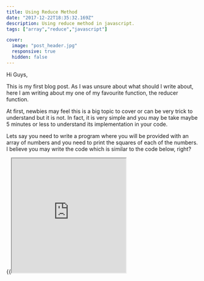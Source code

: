 ```yaml
---
title: Using Reduce Method
date: "2017-12-22T18:35:32.169Z"
description: Using reduce method in javascript.
tags: ["array","reduce","javascript"]

cover:
  image: "post_header.jpg"
  responsive: true
  hidden: false
---
```


Hi Guys,

This is my first blog post. As I was unsure about what should I write about, here I am writing about my one of my favourite function, the reducer function.

At first, newbies may feel this is a big topic to cover or can be very trick to understand but it is not. In fact, it is very simple and you may be take maybe 5 minutes or less to understand its implementation in your code.

Lets say you need to write a program where you will be provided with an array of numbers and you need to print the squares of each of the numbers. I believe you may write the code which is similar to the code below, right?

{{<iframe src="https://jsfiddle.net/ashishsantikari/70b7y5xp/embedded/" height="300" >}}

Now, using the same logic, let’s rewrite the code using a reduce function.

{{<iframe src="https://jsfiddle.net/ashishsantikari/7vkd95kz/embedded/" height="300" >}}

Pretty easy to understand, right? Actually, it is!

Reducer takes a callback function as an argument which accepts two values : accumulator and the element. Accumulator, as the name suggests, accumulates the value after operating over each element. Operation is decided by you. I have used it to square the number in the above example. You can do almost anything if your logic has the condition to loop over the array.

Additionally, I have provided an empty array [] after the callback function. That is an optional argument, which is the initial value of the aggregator.

Compare the two programs below and let me know the difference!

{{<iframe src="https:////jsfiddle.net/ashishsantikari/c87yh5eL/embedded/" height="300" >}}

{{<iframe src="https:////jsfiddle.net/ashishsantikari/wv5pv6cw/embedded/" height="300" >}}

Hope you guys liked my first blog post! Thanks for reading!
